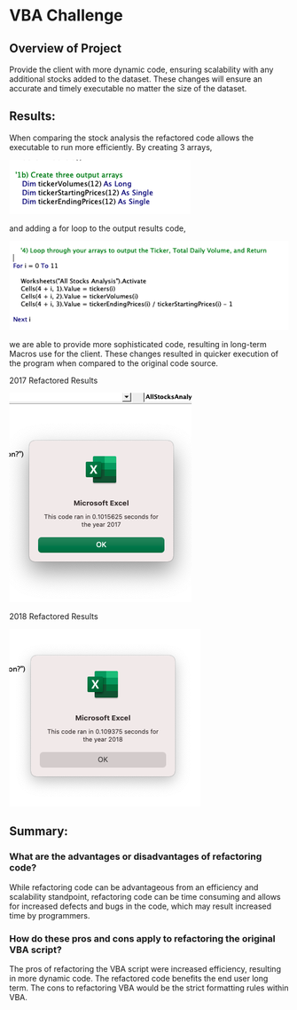 # VBA Challenge

## Overview of Project
Provide the client with more dynamic code, ensuring scalability with any additional stocks added to the dataset. These changes will ensure an accurate and timely executable no matter the size of the dataset.  

## Results: 
When comparing the stock analysis the refactored code allows the executable to run more efficiently. By creating 3 arrays, 

![Refactored_Code2.PNG](https://github.com/worksm/-stock-analysis.-/blob/4a82e9404fe87acf0544ba71c6a146f2483d39e6/Refactored_Code2.png)

 and adding a for loop to the output results code, 
 
 ![Refactored_Code.PNG](https://github.com/worksm/-stock-analysis.-/blob/18a815d9dcc8e48ee83573e93a0d56df72d2d7c8/Refactored_Code.png) 
 
 
we are able to provide more sophisticated code, resulting in long-term Macros use for the client. These changes resulted in quicker execution of the program when compared to the original code source.

2017 Refactored Results

![VBA_Challenge_2017.PNG](https://github.com/worksm/-stock-analysis.-/blob/02d0ff27ec0d4ad7850ab4476fb18d17427f9799/Resources/VBA_Challenge_2017%20.png)

2018 Refactored Results

![VBA_Challenge_2018.PNG](https://github.com/worksm/-stock-analysis.-/blob/0459c9029d1f94db5a988dffb609b6af93c67956/Resources/VBA_Challenge_2018.png)

## Summary: 
### What are the advantages or disadvantages of refactoring code? 
While refactoring code can be advantageous from an efficiency and scalability standpoint, refactoring code can be time consuming and allows for increased defects and bugs in the code, which may result increased time by programmers. 
### How do these pros and cons apply to refactoring the original VBA script?
The pros of refactoring the VBA script were increased efficiency, resulting in more dynamic code. The refactored code benefits the end user long term.  The cons to refactoring VBA would be the strict formatting rules within VBA. 

